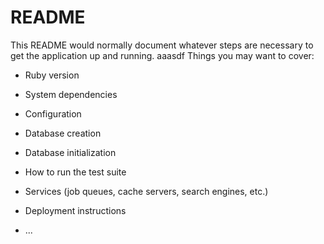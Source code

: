 # README

This README would normally document whatever steps are necessary to get the
application up and running.
aaasdf
Things you may want to cover:

* Ruby version

* System dependencies

* Configuration

* Database creation

* Database initialization

* How to run the test suite

* Services (job queues, cache servers, search engines, etc.)

* Deployment instructions

* ...

